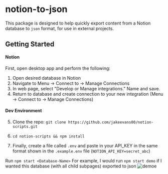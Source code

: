 # notion-to-json

This package is designed to help quickly export content from a Notion database to `json` format, for use in external projects.

## Getting Started

#### Notion

First, open desktop app and perform the following:

1. Open desired database in Notion
2. Navigate to Menu -> Connect to -> Manage Connections
3. In web page, select "Develop or Manage integrations." Name and save.
4. Return to database and create connection to your new integration (Menu -> Connect to -> Manage Connections)

#### Dev Environment

5. Clone the repo: `git clone https://github.com/jakeevans00/notion-scripts.git`

6. `cd notion-scripts && npm install`
7. Finally, create a file called `.env` and paste in your API_KEY in the same format shown in the `.example.env` file (`NOTION_API_KEY=secret_abc`)

Run `npm start <Database-Name>`
For example, I would run `npm start demo` if I wanted this database (with all child subpages) exported to json
![demoe](https://prod-files-secure.s3.us-west-2.amazonaws.com/db3adc64-2954-4f92-817f-4c257437946a/36faf469-4e4d-41fa-9f05-cbeb093da661/Screenshot_2024-09-20_at_5.08.01_PM.png?X-Amz-Algorithm=AWS4-HMAC-SHA256&X-Amz-Content-Sha256=UNSIGNED-PAYLOAD&X-Amz-Credential=AKIAT73L2G45HZZMZUHI%2F20240921%2Fus-west-2%2Fs3%2Faws4_request&X-Amz-Date=20240921T091419Z&X-Amz-Expires=3600&X-Amz-Signature=97636cf9162f05ed7b3b9da3c711c75e1e5ab1c4573b1db93e66a2bbd7cfd246&X-Amz-SignedHeaders=host&x-id=GetObject)
